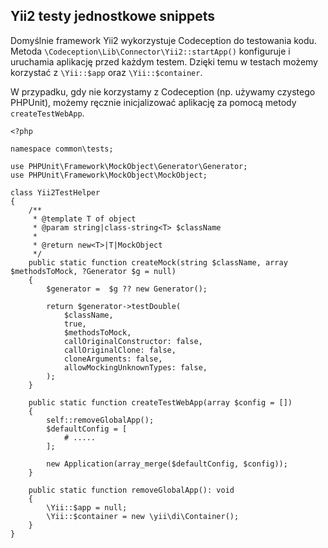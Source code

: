 ## Yii2 testy jednostkowe snippets

Domyślnie framework Yii2 wykorzystuje Codeception do testowania kodu.
Metoda `\Codeception\Lib\Connector\Yii2::startApp()` konfiguruje i uruchamia aplikację przed każdym testem.
Dzięki temu w testach możemy korzystać z `\Yii::$app` oraz `\Yii::$container`.

W przypadku, gdy nie korzystamy z Codeception (np. używamy czystego PHPUnit), możemy ręcznie inicjalizować aplikację za pomocą metody `createTestWebApp`.

```
<?php

namespace common\tests;

use PHPUnit\Framework\MockObject\Generator\Generator;
use PHPUnit\Framework\MockObject\MockObject;

class Yii2TestHelper
{
    /**
     * @template T of object
     * @param string|class-string<T> $className
     *
     * @return new<T>|T|MockObject
     */
    public static function createMock(string $className, array $methodsToMock, ?Generator $g = null)
    {
        $generator =  $g ?? new Generator();

        return $generator->testDouble(
            $className,
            true,
            $methodsToMock,
            callOriginalConstructor: false,
            callOriginalClone: false,
            cloneArguments: false,
            allowMockingUnknownTypes: false,
        );
    }

    public static function createTestWebApp(array $config = [])
    {
        self::removeGlobalApp();
        $defaultConfig = [
            # .....
        ];

        new Application(array_merge($defaultConfig, $config));
    }

    public static function removeGlobalApp(): void
    {
        \Yii::$app = null;
        \Yii::$container = new \yii\di\Container();
    }
}

```




